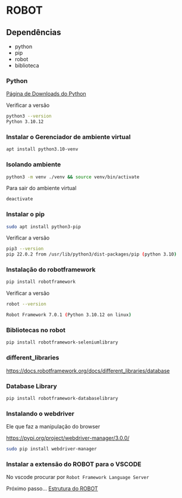 # ROBOT

## Dependências

- python
- pip
- robot
- biblioteca

### Python

[Página de Downloads do Python](]https://www.python.org/downloads/)

Verificar a versão

```bash
python3 --version
Python 3.10.12
```

### Instalar o Gerenciador de ambiente virtual

```bash
apt install python3.10-venv
```

### Isolando ambiente

```bash
python3 -m venv ./venv && source venv/bin/activate
```

Para sair do ambiente virtual 

```bash
deactivate
```

### Instalar o pip

```bash
sudo apt install python3-pip
```

Verificar a versão

```bash
pip3 --version
pip 22.0.2 from /usr/lib/python3/dist-packages/pip (python 3.10)
```

### Instalação do robotframework

```bash
pip install robotframework
```

Verificar a versão

```bash
robot --version

Robot Framework 7.0.1 (Python 3.10.12 on linux)
```

### Bibliotecas no robot

```bash
pip install robotframework-seleniumlibrary
```

### different_libraries

https://docs.robotframework.org/docs/different_libraries/database

### Database Library

```bash
pip install robotframework-databaselibrary
```

### Instalando o webdriver

Ele que faz a manipulação do browser

https://pypi.org/project/webdriver-manager/3.0.0/

```bash
sudo pip install webdriver-manager 
```

### Instalar a extensão do ROBOT para o VSCODE

No vscode procurar por `Robot Framework Language Server`

Próximo passo... [Estrutura do ROBOT](estrutura.md)
